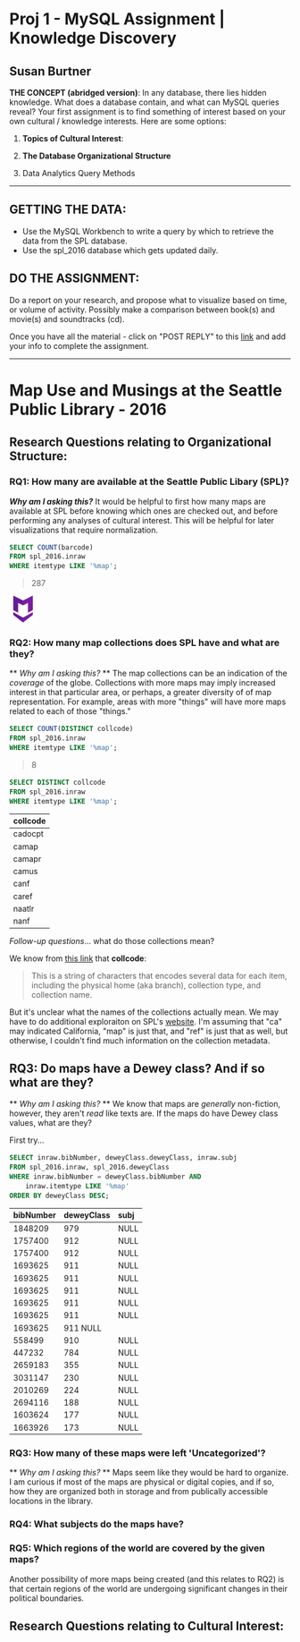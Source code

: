 # Proj 1 - MySQL Assignment | Knowledge Discovery
## Susan Burtner

**THE CONCEPT (abridged version)**: In any database, there lies hidden knowledge. What does a database contain, and what can MySQL queries reveal? Your first assignment is to find something of interest based on your own cultural / knowledge interests. Here are some options: 

1) **Topics of Cultural Interest**: 

2) **The Database Organizational Structure**

3) Data Analytics Query Methods

----------

## GETTING THE DATA:

- Use the MySQL Workbench to write a query by which to retrieve the data from the SPL database.
- Use the spl_2016 database which gets updated daily.

## DO THE ASSIGNMENT:

Do a report on your research, and propose what to visualize based on time, or volume of activity. Possibly make a comparison between book(s) and movie(s) and soundtracks (cd).

Once you have all the material - click on "POST REPLY" to this [link](http://w2.mat.ucsb.edu/forum/viewtopic.php?f=77&t=313) and add your info to complete the assignment.

----------
# Map Use and Musings at the Seattle Public Library - 2016

## Research Questions relating to Organizational Structure:
### RQ1: How many are available at the Seattle Public Libary (SPL)?

***Why am I asking this?*** It would be helpful to first how many maps are available at SPL before knowing which ones are checked out, and before performing any analyses of cultural interest. This will be helpful for later visualizations that require normalization.

```sql
SELECT COUNT(barcode)
FROM spl_2016.inraw
WHERE itemtype LIKE '%map';
```
> 287

![results1](https://github.com/adam-p/markdown-here/raw/master/src/common/images/icon48.png "Logo Title Text 1")


### RQ2: How many map collections does SPL have and what are they?

** *Why am I asking this?* ** The map collections can be an indication of the *coverage* of the globe. Collections with more maps may imply increased interest in that particular area, or perhaps, a greater diversity of of map representation. For example, areas with more "things" will have more maps related to each of those "things."

```sql
SELECT COUNT(DISTINCT collcode)
FROM spl_2016.inraw
WHERE itemtype LIKE '%map';
```

> 8

```sql
SELECT DISTINCT collcode
FROM spl_2016.inraw
WHERE itemtype LIKE '%map';
```
| **collcode** |
|:-------------|
|cadocpt|
|camap|
|camapr|
|camus|
|canf|
|caref|
|naatlr|
|nanf|

*Follow-up questions*... what do those collections mean?

We know from [this link](https://www.mat.ucsb.edu/~g.legrady/academic/courses/15w259/d/MetadataDef.pdf) that **collcode**:

> This is a string of characters that encodes several data for each item, including the physical home (aka
branch), collection type, and collection name.

But it's unclear what the names of the collections actually mean. We may have to do additional exploraiton on SPL's [website](https://www.spl.org/). I'm assuming that "ca" may indicated California, "map" is just that, and "ref" is just that as well, but otherwise, I couldn't find much information on the collection metadata.


## RQ3: Do maps have a Dewey class? And if so what are they?

** *Why am I asking this?* ** We know that maps are *generally* non-fiction, however, they aren't *read* like texts are. If the maps do have Dewey class values, what are they?

First try...

```sql
SELECT inraw.bibNumber, deweyClass.deweyClass, inraw.subj
FROM spl_2016.inraw, spl_2016.deweyClass
WHERE inraw.bibNumber = deweyClass.bibNumber AND
    inraw.itemtype LIKE '%map'
ORDER BY deweyClass DESC;
```
| bibNumber | deweyClass | subj |
| :-------- | :--------- | :--- |
| 1848209 | 979 | NULL |
| 1757400 | 912 | NULL |
| 1757400 | 912	| NULL |
| 1693625 | 911 | NULL |
| 1693625 | 911 | NULL |
| 1693625 | 911 | NULL |
| 1693625 | 911 | NULL |
| 1693625 | 911 | NULL |
| 1693625 | 911	NULL |
| 558499 | 910 | NULL |
| 447232 | 784 | NULL |
| 2659183 | 355 | NULL |
| 3031147 | 230	| NULL |
| 2010269 | 224	| NULL |
| 2694116 | 188	| NULL |
| 1603624 | 177	| NULL |
| 1663926 | 173	| NULL |


### RQ3: How many of these maps were left 'Uncategorized'?

** *Why am I asking this?* ** Maps seem like they would be hard to organize. I am curious if most of the maps are physical or digital copies, and if so, how they are organized both in storage and from publically accessible locations in the library.


### RQ4: What subjects do the maps have?

### RQ5: Which regions of the world are covered by the given maps?

Another possibility of more maps being created (and this relates to RQ2) is that certain regions of the world are undergoing significant changes in their political boundaries.


## Research Questions relating to Cultural Interest:

